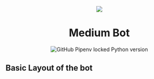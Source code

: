 <div align="center">
<img src="https://user-images.githubusercontent.com/29003047/82128789-6bc62080-97db-11ea-8c4a-073aedad18de.png">
<h1> Medium Bot </h1>
  
![GitHub Pipenv locked Python version](https://img.shields.io/github/pipenv/locked/python-version/developer-student-club-thapar/slack-bots/tree/master/Medium)

</div>

Basic Layout of the bot
----
